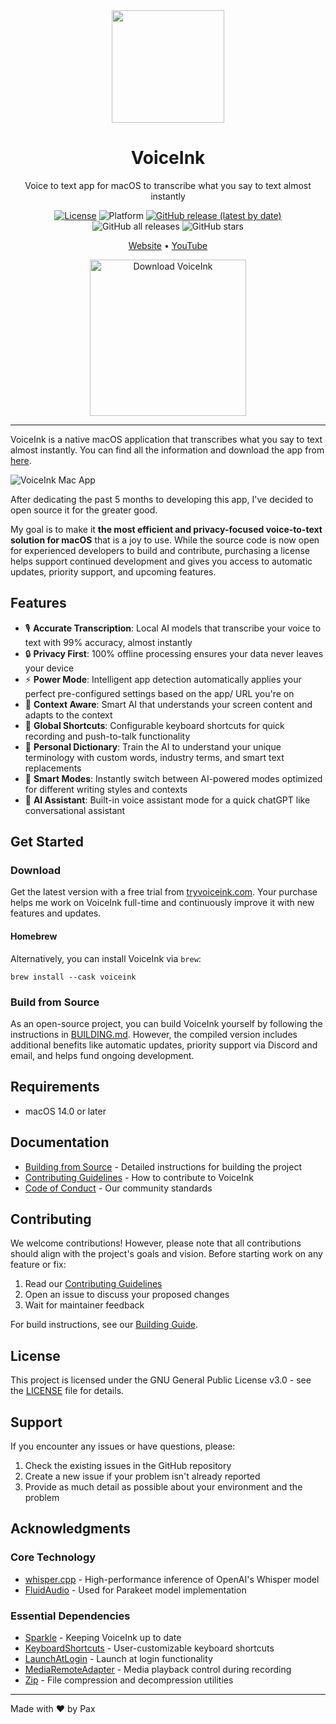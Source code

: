 <div align="center">
  <img src="VoiceInk/Assets.xcassets/AppIcon.appiconset/256-mac.png" width="180" height="180" />
  <h1>VoiceInk</h1>
  <p>Voice to text app for macOS to transcribe what you say to text almost instantly</p>

  [![License](https://img.shields.io/badge/License-GPL%20v3-blue.svg)](https://www.gnu.org/licenses/gpl-3.0)
  ![Platform](https://img.shields.io/badge/platform-macOS%2014.0%2B-brightgreen)
  [![GitHub release (latest by date)](https://img.shields.io/github/v/release/Beingpax/VoiceInk)](https://github.com/Beingpax/VoiceInk/releases)
  ![GitHub all releases](https://img.shields.io/github/downloads/Beingpax/VoiceInk/total)
  ![GitHub stars](https://img.shields.io/github/stars/Beingpax/VoiceInk?style=social)
  <p>
    <a href="https://tryvoiceink.com">Website</a> •
    <a href="https://www.youtube.com/@tryvoiceink">YouTube</a>
  </p>

  <a href="https://tryvoiceink.com">
    <img src="https://img.shields.io/badge/Download%20Now-Latest%20Version-blue?style=for-the-badge&logo=apple" alt="Download VoiceInk" width="250"/>
  </a>
</div>

---

VoiceInk is a native macOS application that transcribes what you say to text almost instantly. You can find all the information and download the app from [here](https://tryvoiceink.com). 

![VoiceInk Mac App](https://github.com/user-attachments/assets/12367379-83e7-48a6-b52c-4488a6a04bba)

After dedicating the past 5 months to developing this app, I've decided to open source it for the greater good. 

My goal is to make it **the most efficient and privacy-focused voice-to-text solution for macOS** that is a joy to use. While the source code is now open for experienced developers to build and contribute, purchasing a license helps support continued development and gives you access to automatic updates, priority support, and upcoming features.

## Features

- 🎙️ **Accurate Transcription**: Local AI models that transcribe your voice to text with 99% accuracy, almost instantly
- 🔒 **Privacy First**: 100% offline processing ensures your data never leaves your device
- ⚡ **Power Mode**: Intelligent app detection automatically applies your perfect pre-configured settings based on the app/ URL you're on
- 🧠 **Context Aware**: Smart AI that understands your screen content and adapts to the context
- 🎯 **Global Shortcuts**: Configurable keyboard shortcuts for quick recording and push-to-talk functionality
- 📝 **Personal Dictionary**: Train the AI to understand your unique terminology with custom words, industry terms, and smart text replacements
- 🔄 **Smart Modes**: Instantly switch between AI-powered modes optimized for different writing styles and contexts
- 🤖 **AI Assistant**: Built-in voice assistant mode for a quick chatGPT like conversational assistant

## Get Started

### Download
Get the latest version with a free trial from [tryvoiceink.com](https://tryvoiceink.com). Your purchase helps me work on VoiceInk full-time and continuously improve it with new features and updates.

#### Homebrew
Alternatively, you can install VoiceInk via `brew`:

```shell
brew install --cask voiceink
```

### Build from Source
As an open-source project, you can build VoiceInk yourself by following the instructions in [BUILDING.md](BUILDING.md). However, the compiled version includes additional benefits like automatic updates, priority support via Discord and email, and helps fund ongoing development.

## Requirements

- macOS 14.0 or later

## Documentation

- [Building from Source](BUILDING.md) - Detailed instructions for building the project
- [Contributing Guidelines](CONTRIBUTING.md) - How to contribute to VoiceInk
- [Code of Conduct](CODE_OF_CONDUCT.md) - Our community standards

## Contributing

We welcome contributions! However, please note that all contributions should align with the project's goals and vision. Before starting work on any feature or fix:

1. Read our [Contributing Guidelines](CONTRIBUTING.md)
2. Open an issue to discuss your proposed changes
3. Wait for maintainer feedback

For build instructions, see our [Building Guide](BUILDING.md).

## License

This project is licensed under the GNU General Public License v3.0 - see the [LICENSE](LICENSE) file for details.

## Support

If you encounter any issues or have questions, please:
1. Check the existing issues in the GitHub repository
2. Create a new issue if your problem isn't already reported
3. Provide as much detail as possible about your environment and the problem

## Acknowledgments

### Core Technology
- [whisper.cpp](https://github.com/ggerganov/whisper.cpp) - High-performance inference of OpenAI's Whisper model
- [FluidAudio](https://github.com/FluidInference/FluidAudio) - Used for Parakeet model implementation

### Essential Dependencies
- [Sparkle](https://github.com/sparkle-project/Sparkle) - Keeping VoiceInk up to date
- [KeyboardShortcuts](https://github.com/sindresorhus/KeyboardShortcuts) - User-customizable keyboard shortcuts
- [LaunchAtLogin](https://github.com/sindresorhus/LaunchAtLogin) - Launch at login functionality
- [MediaRemoteAdapter](https://github.com/ejbills/mediaremote-adapter) - Media playback control during recording
- [Zip](https://github.com/marmelroy/Zip) - File compression and decompression utilities


---

Made with ❤️ by Pax
